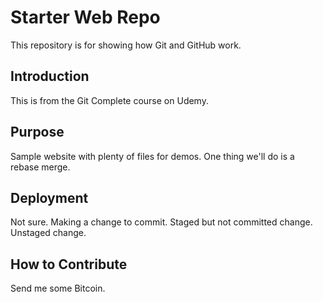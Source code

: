 # Starter Web Repo

This repository is for showing how Git and GitHub work.

## Introduction

This is from the Git Complete course on Udemy.

## Purpose

Sample website with plenty of files for demos.
One thing we'll do is a rebase merge.

## Deployment

Not sure.  Making a change to commit.
Staged but not committed change.
Unstaged change.

## How to Contribute

Send me some Bitcoin.

